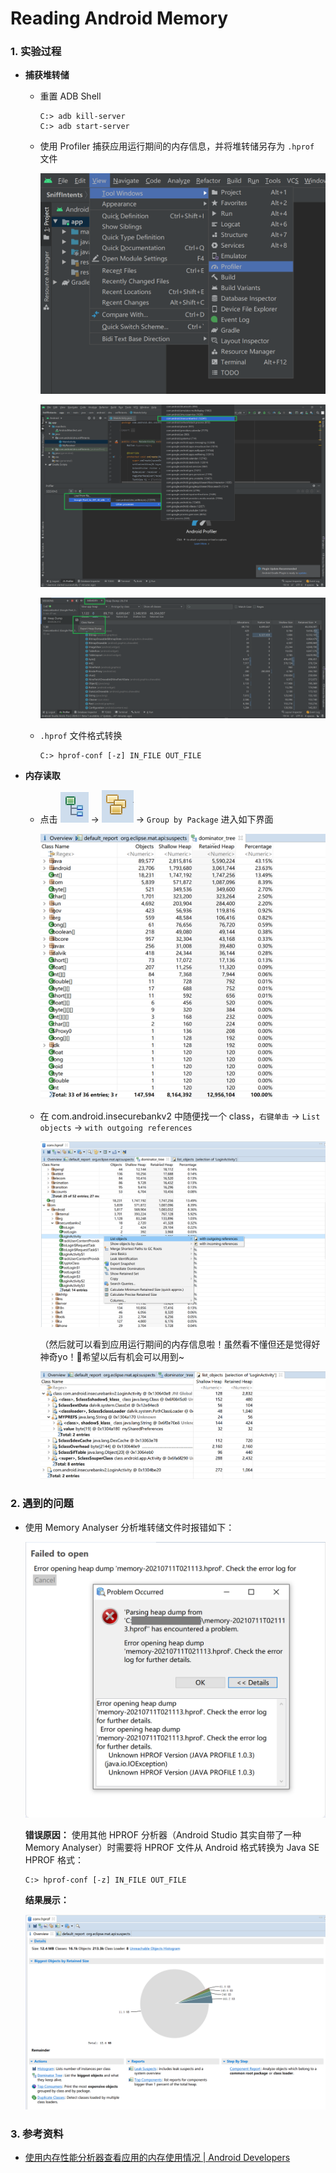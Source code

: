 # Reading Android Memory

### 1. 实验过程

- **捕获堆转储**

    - 重置 ADB Shell

        ```
        C:> adb kill-server
        C:> adb start-server
        ```

    - 使用 Profiler 捕获应用运行期间的内存信息，并将堆转储另存为 `.hprof` 文件

        ![img](../img/0x0c-profiler-location.PNG)

        ![img](../img/0x0c-attach-process.PNG)

        ![img](../img/0x0c-heapdump.PNG)

    - `.hprof` 文件格式转换

        ```
        C:> hprof-conf [-z] IN_FILE OUT_FILE
        ```

- **内存读取**

    - 点击 ![img](../img/0x0c-deno-tree.PNG) -> ![img](../img/0x0c-group.PNG) -> `Group by Package` 进入如下界面

        ![img](../img/0x0c-group-package.PNG)

    - 在 com.android.insecurebankv2 中随便找一个 class，`右键单击` -> `List objects` -> `with outgoing references`

        ![img](../img/0x0c-select-class.png)

        （然后就可以看到应用运行期间的内存信息啦！虽然看不懂但还是觉得好神奇yo！🤗希望以后有机会可以用到~

        ![img](../img/0x0c-list-result.PNG)

### 2. 遇到的问题

- 使用 Memory Analyser 分析堆转储文件时报错如下：

    ![img](../img/0x0c-p1.PNG)

    **错误原因：** 使用其他 HPROF 分析器（Android Studio 其实自带了一种 Memory Analyser）时需要将 HPROF 文件从 Android 格式转换为 Java SE HPROF 格式：

    ```
    C:> hprof-conf [-z] IN_FILE OUT_FILE
    ```

    **结果展示：**

    ![img](../img/0x0c-s1.PNG)

### 3. 参考资料

- [使用内存性能分析器查看应用的内存使用情况 | Android Developers](https://developer.android.com/studio/profile/memory-profiler#save-hprof)